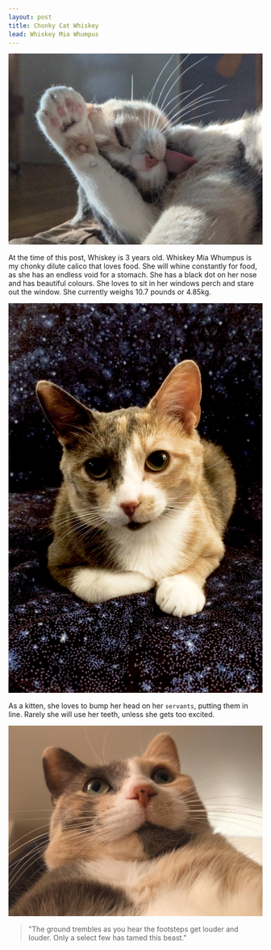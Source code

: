 ```yaml
---
layout: post
title: Chonky Cat Whiskey
lead: Whiskey Mia Whumpus
---
```


![Whiskey Lick](/assets/jpg/whiskey-lick.jpg)

At the time of this post, Whiskey is 3 years old. Whiskey Mia Whumpus is my chonky dilute calico that loves food. She will whine constantly for food, as she has an endless void for a stomach. She has a black dot on her nose and has beautiful colours. She loves to sit in her windows perch and stare out the window. She currently weighs 10.7 pounds or 4.85kg. 

![Whiskey Pose](/assets/jpg/whiskey.jpg)

As a kitten, she loves to bump her head on her `servants`, putting them in line. Rarely she will use her teeth, unless she gets too excited. 

![Whiskey Derp](/assets/jpg/whiskey-derp.jpg)

> "The ground trembles as you hear the footsteps get louder and louder. Only a select few has tamed this beast."
